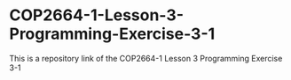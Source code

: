 # COP2664-1-Lesson-3-Programming-Exercise-3-1
This is a repository link of the COP2664-1 Lesson 3 Programming Exercise 3-1
